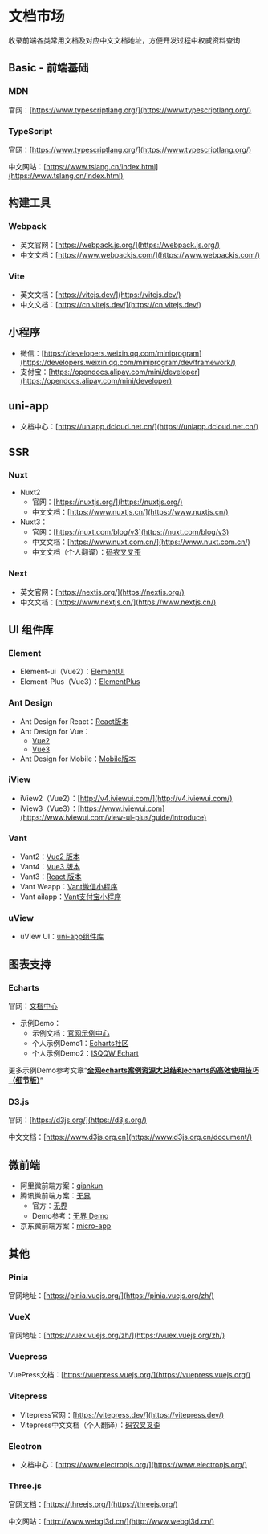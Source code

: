 # 文档市场
收录前端各类常用文档及对应中文文档地址，方便开发过程中权威资料查询
## Basic - 前端基础
### MDN
官网：[https://www.typescriptlang.org/](https://www.typescriptlang.org/)
### TypeScript
官网：[https://www.typescriptlang.org/](https://www.typescriptlang.org/)

中文网站：[https://www.tslang.cn/index.html](https://www.tslang.cn/index.html)

## 构建工具
### Webpack
  - 英文官网：[https://webpack.js.org/](https://webpack.js.org/)
  - 中文文档：[https://www.webpackjs.com/](https://www.webpackjs.com/)


### Vite
  - 英文文档：[https://vitejs.dev/](https://vitejs.dev/)
  - 中文文档：[https://cn.vitejs.dev/](https://cn.vitejs.dev/)

## 小程序
- 微信：[https://developers.weixin.qq.com/miniprogram](https://developers.weixin.qq.com/miniprogram/dev/framework/)
- 支付宝：[https://opendocs.alipay.com/mini/developer](https://opendocs.alipay.com/mini/developer)

## uni-app
- 文档中心：[https://uniapp.dcloud.net.cn/](https://uniapp.dcloud.net.cn/)


## SSR
### Nuxt
- Nuxt2
  - 官网：[https://nuxtjs.org/](https://nuxtjs.org/)
  - 中文文档：[https://www.nuxtjs.cn/](https://www.nuxtjs.cn/)
- Nuxt3：
  - 官网：[https://nuxt.com/blog/v3](https://nuxt.com/blog/v3)
  - 中文文档：[https://www.nuxt.com.cn/](https://www.nuxt.com.cn/)
  - 中文文档（个人翻译）：[码农叉叉歪](https://xxy5.com/nuxt3/introduction-install.html)
### Next
- 英文官网：[https://nextjs.org/](https://nextjs.org/)
- 中文文档：[https://www.nextjs.cn/](https://www.nextjs.cn/)

## UI 组件库
### Element
  - Element-ui（Vue2）：[ElementUI](https://element.eleme.cn/#/zh-CN)
  - Element-Plus（Vue3）：[ElementPlus](https://element-plus.gitee.io/zh-CN/)

### Ant Design
  - Ant Design for React：[React版本](https://ant.design/docs/react/introduce-cn)
  - Ant Design for Vue：
    - [Vue2](https://1x.antdv.com)
    - [Vue3](https://2x.antdv.com)
  - Ant Design for Mobile：[Mobile版本](https://mobile.ant.design/zh)


### iView
  - iView2（Vue2）：[http://v4.iviewui.com/](http://v4.iviewui.com/)
  - iView3（Vue3）：[https://www.iviewui.com](https://www.iviewui.com/view-ui-plus/guide/introduce)

### Vant
  - Vant2：[Vue2 版本](https://vant-contrib.gitee.io/vant/v2/#/zh-CN/)
  - Vant4：[Vue3 版本](https://vant-contrib.gitee.io/vant/#/zh-CN)
  - Vant3：[React 版本](https://react-vant.3lang.dev/)
  - Vant Weapp：[Vant微信小程序](https://youzan.github.io/vant-weapp/#/home)
  - Vant ailapp：[Vant支付宝小程序](https://ant-move.github.io/vant-ailapp-docs)
### uView
- uView UI：[uni-app组件库](https://www.uviewui.com/)

## 图表支持
### Echarts
 官网：[文档中心](https://echarts.apache.org/zh/option.html)
-  示例Demo：
   - 示例文档：[官网示例中心](https://echarts.apache.org/examples/zh/index.html)
   - 个人示例Demo1：[Echarts社区](https://www.makeapie.cn/echarts)
   - 个人示例Demo2：[ISQQW Echart](https://www.isqqw.com/) 

更多示例Demo参考文章“[**全网echarts案例资源大总结和echarts的高效使用技巧（细节版）**](https://juejin.cn/post/7078834647005822983)”
### D3.js
官网：[https://d3js.org/](https://d3js.org/)

中文文档：[https://www.d3js.org.cn](https://www.d3js.org.cn/document/)
## 微前端
- 阿里微前端方案：[qiankun](https://qiankun.umijs.org/zh/guide)
- 腾讯微前端方案：[无界](https://wujie-micro.github.io/doc/)
  - 官方：[无界](https://wujie-micro.github.io/doc/)
  - Demo参考：[无界 Demo](https://wujie-micro.github.io/demo-main-vue/home)
- 京东微前端方案：[micro-app](https://zeroing.jd.com/) 

## 其他
### Pinia
官网地址：[https://pinia.vuejs.org/](https://pinia.vuejs.org/zh/)

### VueX
官网地址：[https://vuex.vuejs.org/zh/](https://vuex.vuejs.org/zh/)
### Vuepress
  VuePress文档：[https://vuepress.vuejs.org/](https://vuepress.vuejs.org/)
### Vitepress
- Vitepress官网：[https://vitepress.dev/](https://vitepress.dev/)
- Vitepress中文文档（个人翻译）：[码农叉叉歪](https://xxy5.com/vitepress-cn/)
### Electron
- 文档中心：[https://www.electronjs.org/](https://www.electronjs.org/)
### Three.js
官网文档：[https://threejs.org/](https://threejs.org/) 

中文网站：[http://www.webgl3d.cn/](http://www.webgl3d.cn/)